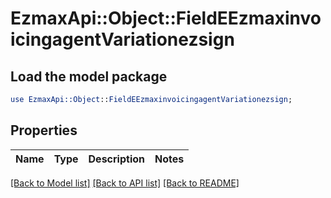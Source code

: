 # EzmaxApi::Object::FieldEEzmaxinvoicingagentVariationezsign

## Load the model package
```perl
use EzmaxApi::Object::FieldEEzmaxinvoicingagentVariationezsign;
```

## Properties
Name | Type | Description | Notes
------------ | ------------- | ------------- | -------------

[[Back to Model list]](../README.md#documentation-for-models) [[Back to API list]](../README.md#documentation-for-api-endpoints) [[Back to README]](../README.md)


